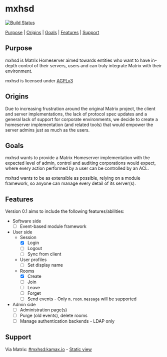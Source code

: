 # mxhsd
[![Build Status](https://travis-ci.org/kamax-io/mxhsd.svg?branch=master)](https://travis-ci.org/kamax-io/mxhsd)  

[Purpose](#purpose) | [Origins](#origins) | [Goals](#goals) | [Features](#features) | [Support](#support)

## Purpose
mxhsd is Matrix Homeserver aimed towards entities who want to have in-depth control of their servers, users and can truly integrate Matrix with their environment.

mxhsd is licensed under [AGPLv3](https://www.gnu.org/licenses/agpl-3.0.en.html)

## Origins
Due to increasing frustration around the original Matrix project, the client and server implementations, the lack of protocol spec updates and a general lack of support for corporate environments, we decide to create a homeserver implementation (and related tools) that would empower the server admins just as much as the users.

## Goals
mxhsd wants to provide a Matrix Homeserver implementation with the expected level of admin, control and auditing corporations would expect, where every action performed by a user can be controlled by an ACL.

mxhsd wants to be as extensible as possible, relying on a module framework, so anyone can manage every detail of its server(s).

## Features
Version 0.1 aims to include the following features/abilities:

- Software side
  - [ ] Event-based module framework

- User side
  - Session
    - [X] Login
    - [ ] Logout
    - [ ] Sync from client
  - User profiles
    - [ ] Set display name
  - Rooms
    - [X] Create
    - [ ] Join
    - [ ] Leave
    - [ ] Forget
    - [ ] Send events - Only `m.room.message` will be supported

- Admin side
  - [ ] Administration page(s)
  - [ ] Purge (old events), delete rooms
  - [ ] Manage authentication backends - LDAP only

## Support
Via Matrix: [#mxhsd:kamax.io](https://matrix.to/#/#mxhsd:kamax.io) - [Static view](https://view.matrix.org/room/!MDGUnxWASkbvkdZMpE:kamax.io/)
